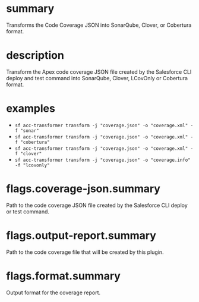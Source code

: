 # summary

Transforms the Code Coverage JSON into SonarQube, Clover, or Cobertura format.

# description

Transform the Apex code coverage JSON file created by the Salesforce CLI deploy and test command into SonarQube, Clover, LCovOnly or Cobertura format.

# examples

- `sf acc-transformer transform -j "coverage.json" -o "coverage.xml" -f "sonar"`
- `sf acc-transformer transform -j "coverage.json" -o "coverage.xml" -f "cobertura"`
- `sf acc-transformer transform -j "coverage.json" -o "coverage.xml" -f "clover"`
- `sf acc-transformer transform -j "coverage.json" -o "coverage.info" -f "lcovonly"`

# flags.coverage-json.summary

Path to the code coverage JSON file created by the Salesforce CLI deploy or test command.

# flags.output-report.summary

Path to the code coverage file that will be created by this plugin.

# flags.format.summary

Output format for the coverage report.
